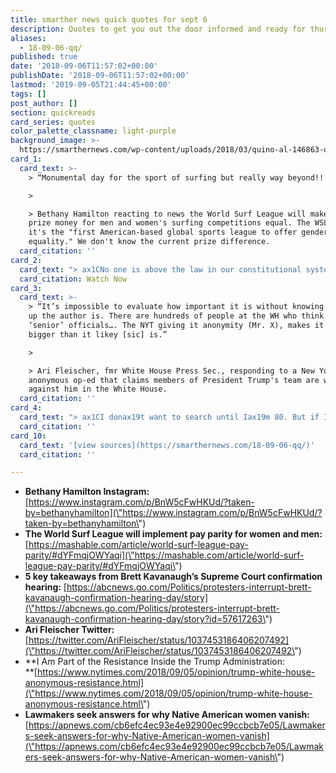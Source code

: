 ```yaml
---
title: smarther news quick quotes for sept 6
description: Quotes to get you out the door informed and ready for thursday.
aliases:
  - 18-09-06-qq/
published: true
date: '2018-09-06T11:57:02+00:00'
publishDate: '2018-09-06T11:57:02+00:00'
lastmod: '2019-09-05T21:44:45+00:00'
tags: []
post_author: []
section: quickreads
card_series: quotes
color_palette_classname: light-purple
background_image: >-
  https://smarthernews.com/wp-content/uploads/2018/03/quino-al-146863-unsplash-scaled.jpg
card_1:
  card_text: >-
    > “Monumental day for the sport of surfing but really way beyond!!!”

    > 

    > Bethany Hamilton reacting to news the World Surf League will make the
    prize money for men and women's surfing competitions equal. The WSL says
    it's the "first American-based global sports league to offer gender pay
    equality." We don't know the current prize difference.
  card_citation: ''
card_2:
  card_text: "> ax1CNo one is above the law in our constitutional system…. Under our system of government, the executive branch is subject to the law, subject to the court system.”n> n> Supreme Court nominee Judge Brett Kavanaugh responding to accusations that his views of presidential authority prevent any meaningful check of Pres. Trump. Kavanaugh did not provide direct answers on whether the president may pardon himself or be subpoenaed.nn[Watch Now](https://www.youtube.com/embed/KxqNyflN2xU?enablejsapi=1&autoplay=1&rel=0)"
  card_citation: Watch Now
card_3:
  card_text: >-
    > “It’s impossible to evaluate how important it is without knowing how high
    up the author is. There are hundreds of people at the WH who think they’re
    ‘senior’ officials…. The NYT giving it anonymity (Mr. X), makes it appear
    bigger than it likey [sic] is.”

    > 

    > Ari Fleischer, fmr White House Press Sec., responding to a New York Times
    anonymous op-ed that claims members of President Trump's team are working
    against him in the White House.
  card_citation: ''
card_4:
  card_text: "> ax1CI donax19t want to search until Iax19m 80. But if I have to, I will.ax1Dn> n> 24-year-old Kimberley HeavyRunner Loring, a member of The Blackfeet Nation, who is looking for her sister Ashley. No official numbers exist on missing Native American women because many go unreported and there's no official federal database."
  card_citation: ''
card_10:
  card_text: '[view sources](https://smarthernews.com/18-09-06-qq/)'
  card_citation: ''

---
```

*   **Bethany Hamilton Instagram:**  
    [https://www.instagram.com/p/BnW5cFwHKUd/?taken-by=bethanyhamilton](\"https://www.instagram.com/p/BnW5cFwHKUd/?taken-by=bethanyhamilton\")
*   **The World Surf League will implement pay parity for women and men:**  
    [https://mashable.com/article/world-surf-league-pay-parity/#dYFmqjOWYaqi](\"https://mashable.com/article/world-surf-league-pay-parity/#dYFmqjOWYaqi\")
*   **5 key takeaways from Brett Kavanaugh’s Supreme Court confirmation hearing:** [https://abcnews.go.com/Politics/protesters-interrupt-brett-kavanaugh-confirmation-hearing-day/story](\"https://abcnews.go.com/Politics/protesters-interrupt-brett-kavanaugh-confirmation-hearing-day/story?id=57617263\")
*   **Ari Fleischer Twitter:**  
    [https://twitter.com/AriFleischer/status/1037453186406207492](\"https://twitter.com/AriFleischer/status/1037453186406207492\")
*   **I Am Part of the Resistance Inside the Trump Administration:  
    **[https://www.nytimes.com/2018/09/05/opinion/trump-white-house-anonymous-resistance.html](\"https://www.nytimes.com/2018/09/05/opinion/trump-white-house-anonymous-resistance.html\")
*   **Lawmakers seek answers for why Native American women vanish:** [https://apnews.com/cb6efc4ec93e4e92900ec99ccbcb7e05/Lawmakers-seek-answers-for-why-Native-American-women-vanish](\"https://apnews.com/cb6efc4ec93e4e92900ec99ccbcb7e05/Lawmakers-seek-answers-for-why-Native-American-women-vanish\")